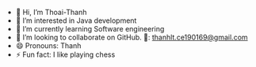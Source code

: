 - 👋 Hi, I’m Thoai-Thanh
- 👀 I’m interested in Java development
- 🌱 I’m currently learning Software engineering
- 💞️ I’m looking to collaborate on GitHub.                                  📮: thanhlt.ce190169@gmail.com
- 😄 Pronouns: Thanh
- ⚡ Fun fact: I like playing chess

<!---
Thoai-Thanh/Thoai-Thanh is a ✨ special ✨ repository because its `README.md` (this file) appears on your GitHub profile.
You can click the Preview link to take a look at your changes.
--->
